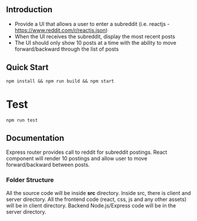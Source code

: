 
## Introduction

* Provide a UI that allows a user to enter a subreddit (i.e. reactjs - https://www.reddit.com/r/reactjs.json)
* When the UI receives the subreddit, display the most recent posts
* The UI should only show 10 posts at a time with the ability to move forward/backward through the list of posts

## Quick Start

```npm install && npm run build && npm start```

# Test

```npm run test```

## Documentation

Express router provides call to reddit for subreddit postings.
React component will render 10 postings and allow user to move forward/backward between posts.

### Folder Structure

All the source code will be inside **src** directory. Inside src, there is client and server directory.
All the frontend code (react, css, js and any other assets) will be in client directory.
Backend Node.js/Express code will be in the server directory.

